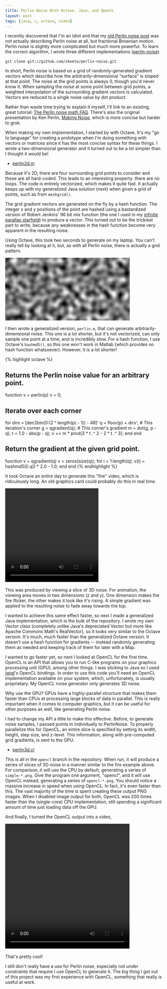 ```yaml
---
title: Perlin Noise With Octave, Java, and OpenCL
layout: post
tags: [java, c, octave, video]
---
```


I recently discovered that I'm an idiot and that my
[old Perlin noise post](/blog/2007/11/20/) was not actually describing
Perlin noise at all, but fractional Brownian motion. Perlin noise is
slightly more complicated but much more powerful. To learn the correct
algorithm, I wrote three different implementations
([perlin-noise](https://github.com/skeeto/perlin-noise)).

    git clone git://github.com/skeeto/perlin-noise.git

In short, Perlin noise is based on a grid of randomly-generated
gradient vectors which describe how the arbitrarily-dimensional
"surface" is sloped at that point. The noise at the grid points is
always 0, though you'd never know it. When sampling the noise at some
point between grid points, a weighted interpolation of the surrounding
gradient vectors is calculated. Vectors are reduced to a single noise
value by dot product.

Rather than waste time trying to explain it myself, I'll link to an
existing, great tutorial:
[The Perlin noise math FAQ](http://webstaff.itn.liu.se/~stegu/TNM022-2005/perlinnoiselinks/perlin-noise-math-faq.html). There's
also the original presentation by Ken Perlin,
[Making Noise](http://www.noisemachine.com/talk1/), which is more
concise but harder to grok.

When making my own implementation, I started by with Octave. It's my
"go to language" for creating a prototype when I'm doing something
with vectors or matrices since it has the most concise syntax for
these things. I wrote a two-dimensional generator and it turned out to
be a lot simpler than I thought it would be!

 * [perlin2d.m](https://github.com/skeeto/perlin-noise/blob/master/octave/perlin2d.m)

Because it's 2D, there are four surrounding grid points to consider
and these are all hard-coded. This leads to an interesting property:
there are no loops. The code is entirely vectorized, which makes it
quite fast. It actually keeps up with my generalized Java solution
(next) when given a grid of points, such as from `meshgrid()`.

The grid gradient vectors are generated on the fly by a hash
function. The integer x and y positions of the point are hashed using
a bastardized version of Robert Jenkins' 96 bit mix function (the one
I used in my [infinite parallax starfield](/blog/2011/06/13/)) to
produce a vector. This turned out to be the trickiest part to write,
because any weaknesses in the hash function become very apparent in
the resulting noise.

Using Octave, this took two seconds to generate on my laptop. You
can't really tell by looking at it, but, as with all Perlin noise,
there is actually a grid pattern.

![](/img/noise/octave-perlin2d.png)

I then wrote a generalized version, `perlin.m`, that can generate
arbitrarily-dimensional noise. This one is a lot shorter, but it's not
vectorized, can only sample one point at a time, and is incredibly
slow. For a hash function, I use Octave's `hashmd5()`, so this one
won't work in Matlab (which provides no hash function
whatsoever). However, it *is* a lot shorter!

{% highlight octave %}
## Returns the Perlin noise value for an arbitrary point.
function v = perlin(p)
  v = 0;
  ## Iterate over each corner
  for dirs = [dec2bin(0:(2 ^ length(p) - 1)) - 48]'
    q = floor(p) + dirs'; # This iteration's corner
    g = qgradient(q); # This corner's gradient
    m = dot(g, p - q);
    t = 1.0 - abs(p - q);
    v += m * prod(3 * t .^ 2 - 2 * t .^ 3);
  end
end

## Return the gradient at the given grid point.
function v = qgradient(q)
  v = zeros(size(q));
  for i = 1:length(q);
      v(i) = hashmd5([i q]) * 2.0 - 1.0;
  end
end
{% endhighlight %}

It took Octave an entire day to generate this "fire" video, which is
ridiculously long. An old graphics card could probably do this in real
time.

<video src="http://nullprogram.s3.amazonaws.com/noise/fire.webm"
       width="300" height="300" controls="1">
  Your browser doesn't support HTML5 video with WebM. :-(
</video>

This was produced by viewing a slice of 3D noise. For animation, the
viewing area moves in two dimensions (z and y). One dimension makes
the fire flicker, the other makes it look like it's rising. A simple
gradient was applied to the resulting noise to fade away towards the
top.

I wanted to achieve this same effect faster, so next I made a
generalized Java implementation, which is the bulk of the
repository. I wrote my own Vector class (completely unlike Java's
depreciated Vector but more like Apache Commons Math's RealVector), so
it looks very similar to the Octave version. It's much, much faster
than the generalized Octave version. It doesn't use a hash function
for gradients -- instead randomly generating them as needed and
keeping track of them for later with a Map.

I wanted to go faster yet, so next I looked at OpenCL for the first
time. OpenCL is an API that allows you to run C-like programs on your
graphics processing unit (GPU), among other things. I was sticking to
Java so I used [lwjgl](http://www.lwjgl.org/)'s OpenCL bindings. In
order to use this code you'll need an OpenCL implementation available
on your system, which, unfortunately, is usually proprietary. My
OpenCL noise generator only generates 3D noise.

Why use the GPU? GPUs have a highly-parallel structure that makes them
faster than CPUs at processing large blocks of data in parallel. This
is really important when it comes to computer graphics, but it can be
useful for other purposes as well, like generating Perlin noise.

I had to change my API a little to make this effective. Before, to
generate noise samples, I passed points in individually to
PerlinNoise. To properly parallelize this for OpenCL, an entire slice
is specified by setting its width, height, step size, and
z-level. This information, along with pre-computed grid gradients, is
sent to the GPU.

 * [perlin3d.cl](https://github.com/skeeto/perlin-noise/blob/opencl/src/com/nullprogram/noise/perlin3d.cl)

This is all in the `opencl` branch in the repository. When run, it
will produce a series of slices of 3D noise in a manner similar to the
fire example above. For comparison, it will use the CPU by default,
generating a series of `simple-*.png`. Give the program one argument,
"opencl", and it will use OpenCL instead, generating a series of
`opencl-*.png`. You should notice a massive increase in speed when
using OpenCL. In fact, it's even faster than this. The vast majority
of the time is spent creating these output PNG images. When I disabled
image output for both, OpenCL was 200 times faster than the
(single-core) CPU implementation, still spending a significant amount
of time just loading data off the GPU.

And finally, I turned the OpenCL output into a video,

<video src="http://nullprogram.s3.amazonaws.com/noise/opencl.webm"
       width="400" height="400" controls="1">
  Your browser doesn't support HTML5 video with WebM. :-(
</video>

That's pretty cool!

I still don't really have a use for Perlin noise, especially not under
constraints that require I use OpenCL to generate it. The big thing I
got out of this project was my first experience with OpenCL, something
that really *is* useful at work.
